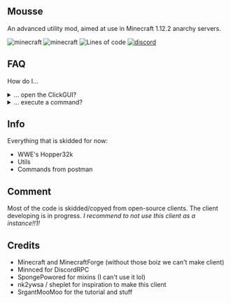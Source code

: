 ## Mousse
An advanced utility mod, aimed at use in Minecraft 1.12.2 anarchy servers.

![minecraft](https://img.shields.io/badge/Minecraft-1.12.2-blue)
![minecraft](https://img.shields.io/badge/Keybind-none-pink)
![Lines of code](https://img.shields.io/tokei/lines/github/Snoworange420/Mousse?color=lightcoral&label=Lines%20of%20code)
[![discord](https://img.shields.io/badge/Discord-Invite-8080c0)](https://discord.gg/Xp4ZZy9Ah3)

## FAQ

How do I...

<details>
  <summary>... open the ClickGUI?</summary>

> The default keybind is not set. You can set the keybind in the Minecraft ingame keybind setting menu.

</details>

<details>
  <summary>... execute a command?</summary>

> Use the ingame chat with the prefix `&`.

</details>

## Info
Everything that is skidded for now:
- WWE's Hopper32k
- Utils
- Commands from postman

## Comment
Most of the code is skidded/copyed from open-source clients. The client developing is in progress.
*I recommend to not use this client as a instance!!1!*

## Credits
- Minecraft and MinecraftForge (without those boiz we can't make client)
- Minnced for DiscordRPC
- SpongePowored for mixins (I can't use it lol)
- nk2ywsa / sheplet for inspiration to make this client
- SrgantMooMoo for the tutorial and stuff
